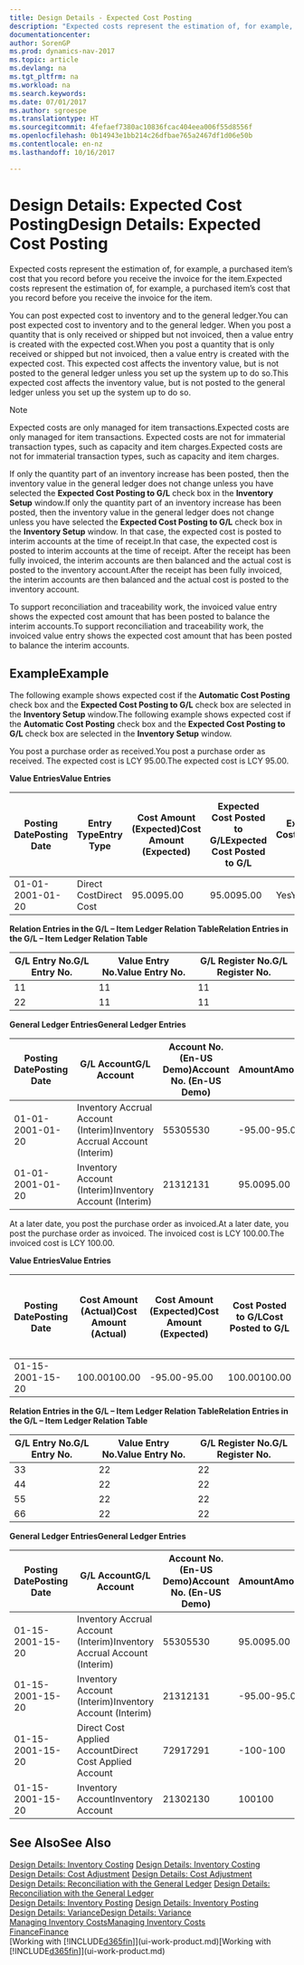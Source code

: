 ```yaml
---
title: Design Details - Expected Cost Posting
description: "Expected costs represent the estimation of, for example, a purchased item’s cost that you record before you receive the invoice for the item."
documentationcenter: 
author: SorenGP
ms.prod: dynamics-nav-2017
ms.topic: article
ms.devlang: na
ms.tgt_pltfrm: na
ms.workload: na
ms.search.keywords: 
ms.date: 07/01/2017
ms.author: sgroespe
ms.translationtype: HT
ms.sourcegitcommit: 4fefaef7380ac10836fcac404eea006f55d8556f
ms.openlocfilehash: 0b14943e1bb214c26dfbae765a2467df1d06e50b
ms.contentlocale: en-nz
ms.lasthandoff: 10/16/2017

---
```

# <a name="design-details-expected-cost-posting"></a><span data-ttu-id="d8a35-103">Design Details: Expected Cost Posting</span><span class="sxs-lookup"><span data-stu-id="d8a35-103">Design Details: Expected Cost Posting</span></span>
<span data-ttu-id="d8a35-104">Expected costs represent the estimation of, for example, a purchased item’s cost that you record before you receive the invoice for the item.</span><span class="sxs-lookup"><span data-stu-id="d8a35-104">Expected costs represent the estimation of, for example, a purchased item’s cost that you record before you receive the invoice for the item.</span></span>  

 <span data-ttu-id="d8a35-105">You can post expected cost to inventory and to the general ledger.</span><span class="sxs-lookup"><span data-stu-id="d8a35-105">You can post expected cost to inventory and to the general ledger.</span></span> <span data-ttu-id="d8a35-106">When you post a quantity that is only received or shipped but not invoiced, then a value entry is created with the expected cost.</span><span class="sxs-lookup"><span data-stu-id="d8a35-106">When you post a quantity that is only received or shipped but not invoiced, then a value entry is created with the expected cost.</span></span> <span data-ttu-id="d8a35-107">This expected cost affects the inventory value, but is not posted to the general ledger unless you set up the system up to do so.</span><span class="sxs-lookup"><span data-stu-id="d8a35-107">This expected cost affects the inventory value, but is not posted to the general ledger unless you set up the system up to do so.</span></span>  

> [!NOTE]  
>  <span data-ttu-id="d8a35-108">Expected costs are only managed for item transactions.</span><span class="sxs-lookup"><span data-stu-id="d8a35-108">Expected costs are only managed for item transactions.</span></span> <span data-ttu-id="d8a35-109">Expected costs are not for immaterial transaction types, such as capacity and item charges.</span><span class="sxs-lookup"><span data-stu-id="d8a35-109">Expected costs are not for immaterial transaction types, such as capacity and item charges.</span></span>  

 <span data-ttu-id="d8a35-110">If only the quantity part of an inventory increase has been posted, then the inventory value in the general ledger does not change unless you have selected the **Expected Cost Posting to G/L** check box in the **Inventory Setup** window.</span><span class="sxs-lookup"><span data-stu-id="d8a35-110">If only the quantity part of an inventory increase has been posted, then the inventory value in the general ledger does not change unless you have selected the **Expected Cost Posting to G/L** check box in the **Inventory Setup** window.</span></span> <span data-ttu-id="d8a35-111">In that case, the expected cost is posted to interim accounts at the time of receipt.</span><span class="sxs-lookup"><span data-stu-id="d8a35-111">In that case, the expected cost is posted to interim accounts at the time of receipt.</span></span> <span data-ttu-id="d8a35-112">After the receipt has been fully invoiced, the interim accounts are then balanced and the actual cost is posted to the inventory account.</span><span class="sxs-lookup"><span data-stu-id="d8a35-112">After the receipt has been fully invoiced, the interim accounts are then balanced and the actual cost is posted to the inventory account.</span></span>  

 <span data-ttu-id="d8a35-113">To support reconciliation and traceability work, the invoiced value entry shows the expected cost amount that has been posted to balance the interim accounts.</span><span class="sxs-lookup"><span data-stu-id="d8a35-113">To support reconciliation and traceability work, the invoiced value entry shows the expected cost amount that has been posted to balance the interim accounts.</span></span>  

## <a name="example"></a><span data-ttu-id="d8a35-114">Example</span><span class="sxs-lookup"><span data-stu-id="d8a35-114">Example</span></span>  
 <span data-ttu-id="d8a35-115">The following example shows expected cost if the **Automatic Cost Posting** check box and the **Expected Cost Posting to G/L** check box are selected in the **Inventory Setup** window.</span><span class="sxs-lookup"><span data-stu-id="d8a35-115">The following example shows expected cost if the **Automatic Cost Posting** check box and the **Expected Cost Posting to G/L** check box are selected in the **Inventory Setup** window.</span></span>  

 <span data-ttu-id="d8a35-116">You post a purchase order as received.</span><span class="sxs-lookup"><span data-stu-id="d8a35-116">You post a purchase order as received.</span></span> <span data-ttu-id="d8a35-117">The expected cost is LCY 95.00.</span><span class="sxs-lookup"><span data-stu-id="d8a35-117">The expected cost is LCY 95.00.</span></span>  

 <span data-ttu-id="d8a35-118">**Value Entries**</span><span class="sxs-lookup"><span data-stu-id="d8a35-118">**Value Entries**</span></span>  

|<span data-ttu-id="d8a35-119">Posting Date</span><span class="sxs-lookup"><span data-stu-id="d8a35-119">Posting Date</span></span>|<span data-ttu-id="d8a35-120">Entry Type</span><span class="sxs-lookup"><span data-stu-id="d8a35-120">Entry Type</span></span>|<span data-ttu-id="d8a35-121">Cost Amount (Expected)</span><span class="sxs-lookup"><span data-stu-id="d8a35-121">Cost Amount (Expected)</span></span>|<span data-ttu-id="d8a35-122">Expected Cost Posted to G/L</span><span class="sxs-lookup"><span data-stu-id="d8a35-122">Expected Cost Posted to G/L</span></span>|<span data-ttu-id="d8a35-123">Expected Cost</span><span class="sxs-lookup"><span data-stu-id="d8a35-123">Expected Cost</span></span>|<span data-ttu-id="d8a35-124">Item Ledger Entry No.</span><span class="sxs-lookup"><span data-stu-id="d8a35-124">Item Ledger Entry No.</span></span>|<span data-ttu-id="d8a35-125">Entry No.</span><span class="sxs-lookup"><span data-stu-id="d8a35-125">Entry No.</span></span>|  
|------------------|----------------|------------------------------|----------------------------------|-------------------|---------------------------|---------------|  
|<span data-ttu-id="d8a35-126">01-01-20</span><span class="sxs-lookup"><span data-stu-id="d8a35-126">01-01-20</span></span>|<span data-ttu-id="d8a35-127">Direct Cost</span><span class="sxs-lookup"><span data-stu-id="d8a35-127">Direct Cost</span></span>|<span data-ttu-id="d8a35-128">95.00</span><span class="sxs-lookup"><span data-stu-id="d8a35-128">95.00</span></span>|<span data-ttu-id="d8a35-129">95.00</span><span class="sxs-lookup"><span data-stu-id="d8a35-129">95.00</span></span>|<span data-ttu-id="d8a35-130">Yes</span><span class="sxs-lookup"><span data-stu-id="d8a35-130">Yes</span></span>|<span data-ttu-id="d8a35-131">1</span><span class="sxs-lookup"><span data-stu-id="d8a35-131">1</span></span>|<span data-ttu-id="d8a35-132">1</span><span class="sxs-lookup"><span data-stu-id="d8a35-132">1</span></span>|  

 <span data-ttu-id="d8a35-133">**Relation Entries in the G/L – Item Ledger Relation Table**</span><span class="sxs-lookup"><span data-stu-id="d8a35-133">**Relation Entries in the G/L – Item Ledger Relation Table**</span></span>  

|<span data-ttu-id="d8a35-134">G/L Entry No.</span><span class="sxs-lookup"><span data-stu-id="d8a35-134">G/L Entry No.</span></span>|<span data-ttu-id="d8a35-135">Value Entry No.</span><span class="sxs-lookup"><span data-stu-id="d8a35-135">Value Entry No.</span></span>|<span data-ttu-id="d8a35-136">G/L Register No.</span><span class="sxs-lookup"><span data-stu-id="d8a35-136">G/L Register No.</span></span>|  
|--------------------|---------------------|-----------------------|  
|<span data-ttu-id="d8a35-137">1</span><span class="sxs-lookup"><span data-stu-id="d8a35-137">1</span></span>|<span data-ttu-id="d8a35-138">1</span><span class="sxs-lookup"><span data-stu-id="d8a35-138">1</span></span>|<span data-ttu-id="d8a35-139">1</span><span class="sxs-lookup"><span data-stu-id="d8a35-139">1</span></span>|  
|<span data-ttu-id="d8a35-140">2</span><span class="sxs-lookup"><span data-stu-id="d8a35-140">2</span></span>|<span data-ttu-id="d8a35-141">1</span><span class="sxs-lookup"><span data-stu-id="d8a35-141">1</span></span>|<span data-ttu-id="d8a35-142">1</span><span class="sxs-lookup"><span data-stu-id="d8a35-142">1</span></span>|  

 <span data-ttu-id="d8a35-143">**General Ledger Entries**</span><span class="sxs-lookup"><span data-stu-id="d8a35-143">**General Ledger Entries**</span></span>  

|<span data-ttu-id="d8a35-144">Posting Date</span><span class="sxs-lookup"><span data-stu-id="d8a35-144">Posting Date</span></span>|<span data-ttu-id="d8a35-145">G/L Account</span><span class="sxs-lookup"><span data-stu-id="d8a35-145">G/L Account</span></span>|<span data-ttu-id="d8a35-146">Account No. (En-US Demo)</span><span class="sxs-lookup"><span data-stu-id="d8a35-146">Account No. (En-US Demo)</span></span>|<span data-ttu-id="d8a35-147">Amount</span><span class="sxs-lookup"><span data-stu-id="d8a35-147">Amount</span></span>|<span data-ttu-id="d8a35-148">Entry No.</span><span class="sxs-lookup"><span data-stu-id="d8a35-148">Entry No.</span></span>|  
|------------------|------------------|---------------------------------|------------|---------------|  
|<span data-ttu-id="d8a35-149">01-01-20</span><span class="sxs-lookup"><span data-stu-id="d8a35-149">01-01-20</span></span>|<span data-ttu-id="d8a35-150">Inventory Accrual Account (Interim)</span><span class="sxs-lookup"><span data-stu-id="d8a35-150">Inventory Accrual Account (Interim)</span></span>|<span data-ttu-id="d8a35-151">5530</span><span class="sxs-lookup"><span data-stu-id="d8a35-151">5530</span></span>|<span data-ttu-id="d8a35-152">-95.00</span><span class="sxs-lookup"><span data-stu-id="d8a35-152">-95.00</span></span>|<span data-ttu-id="d8a35-153">2</span><span class="sxs-lookup"><span data-stu-id="d8a35-153">2</span></span>|  
|<span data-ttu-id="d8a35-154">01-01-20</span><span class="sxs-lookup"><span data-stu-id="d8a35-154">01-01-20</span></span>|<span data-ttu-id="d8a35-155">Inventory Account (Interim)</span><span class="sxs-lookup"><span data-stu-id="d8a35-155">Inventory Account (Interim)</span></span>|<span data-ttu-id="d8a35-156">2131</span><span class="sxs-lookup"><span data-stu-id="d8a35-156">2131</span></span>|<span data-ttu-id="d8a35-157">95.00</span><span class="sxs-lookup"><span data-stu-id="d8a35-157">95.00</span></span>|<span data-ttu-id="d8a35-158">1</span><span class="sxs-lookup"><span data-stu-id="d8a35-158">1</span></span>|  

 <span data-ttu-id="d8a35-159">At a later date, you post the purchase order as invoiced.</span><span class="sxs-lookup"><span data-stu-id="d8a35-159">At a later date, you post the purchase order as invoiced.</span></span> <span data-ttu-id="d8a35-160">The invoiced cost is LCY 100.00.</span><span class="sxs-lookup"><span data-stu-id="d8a35-160">The invoiced cost is LCY 100.00.</span></span>  

 <span data-ttu-id="d8a35-161">**Value Entries**</span><span class="sxs-lookup"><span data-stu-id="d8a35-161">**Value Entries**</span></span>  

|<span data-ttu-id="d8a35-162">Posting Date</span><span class="sxs-lookup"><span data-stu-id="d8a35-162">Posting Date</span></span>|<span data-ttu-id="d8a35-163">Cost Amount (Actual)</span><span class="sxs-lookup"><span data-stu-id="d8a35-163">Cost Amount (Actual)</span></span>|<span data-ttu-id="d8a35-164">Cost Amount (Expected)</span><span class="sxs-lookup"><span data-stu-id="d8a35-164">Cost Amount (Expected)</span></span>|<span data-ttu-id="d8a35-165">Cost Posted to G/L</span><span class="sxs-lookup"><span data-stu-id="d8a35-165">Cost Posted to G/L</span></span>|<span data-ttu-id="d8a35-166">Expected Cost</span><span class="sxs-lookup"><span data-stu-id="d8a35-166">Expected Cost</span></span>|<span data-ttu-id="d8a35-167">Item Ledger Entry No.</span><span class="sxs-lookup"><span data-stu-id="d8a35-167">Item Ledger Entry No.</span></span>|<span data-ttu-id="d8a35-168">Entry No.</span><span class="sxs-lookup"><span data-stu-id="d8a35-168">Entry No.</span></span>|  
|------------------|----------------------------|------------------------------|-------------------------|-------------------|---------------------------|---------------|  
|<span data-ttu-id="d8a35-169">01-15-20</span><span class="sxs-lookup"><span data-stu-id="d8a35-169">01-15-20</span></span>|<span data-ttu-id="d8a35-170">100.00</span><span class="sxs-lookup"><span data-stu-id="d8a35-170">100.00</span></span>|<span data-ttu-id="d8a35-171">-95.00</span><span class="sxs-lookup"><span data-stu-id="d8a35-171">-95.00</span></span>|<span data-ttu-id="d8a35-172">100.00</span><span class="sxs-lookup"><span data-stu-id="d8a35-172">100.00</span></span>|<span data-ttu-id="d8a35-173">No</span><span class="sxs-lookup"><span data-stu-id="d8a35-173">No</span></span>|<span data-ttu-id="d8a35-174">1</span><span class="sxs-lookup"><span data-stu-id="d8a35-174">1</span></span>|<span data-ttu-id="d8a35-175">2</span><span class="sxs-lookup"><span data-stu-id="d8a35-175">2</span></span>|  

 <span data-ttu-id="d8a35-176">**Relation Entries in the G/L – Item Ledger Relation Table**</span><span class="sxs-lookup"><span data-stu-id="d8a35-176">**Relation Entries in the G/L – Item Ledger Relation Table**</span></span>  

|<span data-ttu-id="d8a35-177">G/L Entry No.</span><span class="sxs-lookup"><span data-stu-id="d8a35-177">G/L Entry No.</span></span>|<span data-ttu-id="d8a35-178">Value Entry No.</span><span class="sxs-lookup"><span data-stu-id="d8a35-178">Value Entry No.</span></span>|<span data-ttu-id="d8a35-179">G/L Register No.</span><span class="sxs-lookup"><span data-stu-id="d8a35-179">G/L Register No.</span></span>|  
|--------------------|---------------------|-----------------------|  
|<span data-ttu-id="d8a35-180">3</span><span class="sxs-lookup"><span data-stu-id="d8a35-180">3</span></span>|<span data-ttu-id="d8a35-181">2</span><span class="sxs-lookup"><span data-stu-id="d8a35-181">2</span></span>|<span data-ttu-id="d8a35-182">2</span><span class="sxs-lookup"><span data-stu-id="d8a35-182">2</span></span>|  
|<span data-ttu-id="d8a35-183">4</span><span class="sxs-lookup"><span data-stu-id="d8a35-183">4</span></span>|<span data-ttu-id="d8a35-184">2</span><span class="sxs-lookup"><span data-stu-id="d8a35-184">2</span></span>|<span data-ttu-id="d8a35-185">2</span><span class="sxs-lookup"><span data-stu-id="d8a35-185">2</span></span>|  
|<span data-ttu-id="d8a35-186">5</span><span class="sxs-lookup"><span data-stu-id="d8a35-186">5</span></span>|<span data-ttu-id="d8a35-187">2</span><span class="sxs-lookup"><span data-stu-id="d8a35-187">2</span></span>|<span data-ttu-id="d8a35-188">2</span><span class="sxs-lookup"><span data-stu-id="d8a35-188">2</span></span>|  
|<span data-ttu-id="d8a35-189">6</span><span class="sxs-lookup"><span data-stu-id="d8a35-189">6</span></span>|<span data-ttu-id="d8a35-190">2</span><span class="sxs-lookup"><span data-stu-id="d8a35-190">2</span></span>|<span data-ttu-id="d8a35-191">2</span><span class="sxs-lookup"><span data-stu-id="d8a35-191">2</span></span>|  

 <span data-ttu-id="d8a35-192">**General Ledger Entries**</span><span class="sxs-lookup"><span data-stu-id="d8a35-192">**General Ledger Entries**</span></span>  

|<span data-ttu-id="d8a35-193">Posting Date</span><span class="sxs-lookup"><span data-stu-id="d8a35-193">Posting Date</span></span>|<span data-ttu-id="d8a35-194">G/L Account</span><span class="sxs-lookup"><span data-stu-id="d8a35-194">G/L Account</span></span>|<span data-ttu-id="d8a35-195">Account No. (En-US Demo)</span><span class="sxs-lookup"><span data-stu-id="d8a35-195">Account No. (En-US Demo)</span></span>|<span data-ttu-id="d8a35-196">Amount</span><span class="sxs-lookup"><span data-stu-id="d8a35-196">Amount</span></span>|<span data-ttu-id="d8a35-197">Entry No.</span><span class="sxs-lookup"><span data-stu-id="d8a35-197">Entry No.</span></span>|  
|------------------|------------------|---------------------------------|------------|---------------|  
|<span data-ttu-id="d8a35-198">01-15-20</span><span class="sxs-lookup"><span data-stu-id="d8a35-198">01-15-20</span></span>|<span data-ttu-id="d8a35-199">Inventory Accrual Account (Interim)</span><span class="sxs-lookup"><span data-stu-id="d8a35-199">Inventory Accrual Account (Interim)</span></span>|<span data-ttu-id="d8a35-200">5530</span><span class="sxs-lookup"><span data-stu-id="d8a35-200">5530</span></span>|<span data-ttu-id="d8a35-201">95.00</span><span class="sxs-lookup"><span data-stu-id="d8a35-201">95.00</span></span>|<span data-ttu-id="d8a35-202">4</span><span class="sxs-lookup"><span data-stu-id="d8a35-202">4</span></span>|  
|<span data-ttu-id="d8a35-203">01-15-20</span><span class="sxs-lookup"><span data-stu-id="d8a35-203">01-15-20</span></span>|<span data-ttu-id="d8a35-204">Inventory Account (Interim)</span><span class="sxs-lookup"><span data-stu-id="d8a35-204">Inventory Account (Interim)</span></span>|<span data-ttu-id="d8a35-205">2131</span><span class="sxs-lookup"><span data-stu-id="d8a35-205">2131</span></span>|<span data-ttu-id="d8a35-206">-95.00</span><span class="sxs-lookup"><span data-stu-id="d8a35-206">-95.00</span></span>|<span data-ttu-id="d8a35-207">3</span><span class="sxs-lookup"><span data-stu-id="d8a35-207">3</span></span>|  
|<span data-ttu-id="d8a35-208">01-15-20</span><span class="sxs-lookup"><span data-stu-id="d8a35-208">01-15-20</span></span>|<span data-ttu-id="d8a35-209">Direct Cost Applied Account</span><span class="sxs-lookup"><span data-stu-id="d8a35-209">Direct Cost Applied Account</span></span>|<span data-ttu-id="d8a35-210">7291</span><span class="sxs-lookup"><span data-stu-id="d8a35-210">7291</span></span>|<span data-ttu-id="d8a35-211">-100</span><span class="sxs-lookup"><span data-stu-id="d8a35-211">-100</span></span>|<span data-ttu-id="d8a35-212">6</span><span class="sxs-lookup"><span data-stu-id="d8a35-212">6</span></span>|  
|<span data-ttu-id="d8a35-213">01-15-20</span><span class="sxs-lookup"><span data-stu-id="d8a35-213">01-15-20</span></span>|<span data-ttu-id="d8a35-214">Inventory Account</span><span class="sxs-lookup"><span data-stu-id="d8a35-214">Inventory Account</span></span>|<span data-ttu-id="d8a35-215">2130</span><span class="sxs-lookup"><span data-stu-id="d8a35-215">2130</span></span>|<span data-ttu-id="d8a35-216">100</span><span class="sxs-lookup"><span data-stu-id="d8a35-216">100</span></span>|<span data-ttu-id="d8a35-217">5</span><span class="sxs-lookup"><span data-stu-id="d8a35-217">5</span></span>|  

## <a name="see-also"></a><span data-ttu-id="d8a35-218">See Also</span><span class="sxs-lookup"><span data-stu-id="d8a35-218">See Also</span></span>
 <span data-ttu-id="d8a35-219">[Design Details: Inventory Costing](design-details-inventory-costing.md) </span><span class="sxs-lookup"><span data-stu-id="d8a35-219">[Design Details: Inventory Costing](design-details-inventory-costing.md) </span></span>  
 <span data-ttu-id="d8a35-220">[Design Details: Cost Adjustment](design-details-cost-adjustment.md) </span><span class="sxs-lookup"><span data-stu-id="d8a35-220">[Design Details: Cost Adjustment](design-details-cost-adjustment.md) </span></span>  
 <span data-ttu-id="d8a35-221">[Design Details: Reconciliation with the General Ledger](design-details-reconciliation-with-the-general-ledger.md) </span><span class="sxs-lookup"><span data-stu-id="d8a35-221">[Design Details: Reconciliation with the General Ledger](design-details-reconciliation-with-the-general-ledger.md) </span></span>  
 <span data-ttu-id="d8a35-222">[Design Details: Inventory Posting](design-details-inventory-posting.md) </span><span class="sxs-lookup"><span data-stu-id="d8a35-222">[Design Details: Inventory Posting](design-details-inventory-posting.md) </span></span>  
 [<span data-ttu-id="d8a35-223">Design Details: Variance</span><span class="sxs-lookup"><span data-stu-id="d8a35-223">Design Details: Variance</span></span>](design-details-variance.md)  
 [<span data-ttu-id="d8a35-224">Managing Inventory Costs</span><span class="sxs-lookup"><span data-stu-id="d8a35-224">Managing Inventory Costs</span></span>](finance-manage-inventory-costs.md)  
 [<span data-ttu-id="d8a35-225">Finance</span><span class="sxs-lookup"><span data-stu-id="d8a35-225">Finance</span></span>](finance.md)  
 <span data-ttu-id="d8a35-226">[Working with [!INCLUDE[d365fin](includes/d365fin_md.md)]](ui-work-product.md)</span><span class="sxs-lookup"><span data-stu-id="d8a35-226">[Working with [!INCLUDE[d365fin](includes/d365fin_md.md)]](ui-work-product.md)</span></span>

